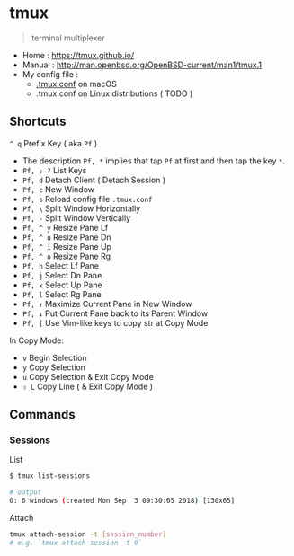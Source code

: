 # tmux

> terminal multiplexer

- Home : https://tmux.github.io/
- Manual : http://man.openbsd.org/OpenBSD-current/man1/tmux.1
- My config file :
    - [.tmux.conf](https://github.com/IceHe/mac-conf/blob/master/.tmux.conf) on macOS
    - .tmux.conf on Linux distributions ( TODO )

## Shortcuts

`^ q` Prefix Key ( aka `Pf` )

- The description `Pf, *` implies that tap `Pf` at first and then tap the key `*`.
- `Pf, ⇧ ?` List Keys
- `Pf, d` Detach Client ( Detach Session )
- `Pf, c` New Window
- `Pf, s` Reload config file `.tmux.conf`
- `Pf, \` Split Window Horizontally
- `Pf, -` Split Window Vertically
- `Pf, ^ y` Resize Pane Lf
- `Pf, ^ u` Resize Pane Dn
- `Pf, ^ i` Resize Pane Up
- `Pf, ^ o` Resize Pane Rg
- `Pf, h` Select Lf Pane
- `Pf, j` Select Dn Pane
- `Pf, k` Select Up Pane
- `Pf, l` Select Rg Pane
- `Pf, ↑` Maximize Current Pane in New Window
- `Pf, ↓` Put Current Pane back to its Parent Window
- `Pf, [` Use Vim-like keys to copy str at Copy Mode

In Copy Mode:

- `v` Begin Selection
- `y` Copy Selection
- `u` Copy Selection & Exit Copy Mode
- `⇧ L` Copy Line ( & Exit Copy Mode )

## Commands

### Sessions

List

```bash
$ tmux list-sessions

# output
0: 6 windows (created Mon Sep  3 09:30:05 2018) [130x65]
```

Attach

```bash
tmux attach-session -t [session_number]
# e.g. `tmux attach-session -t 0`
```
